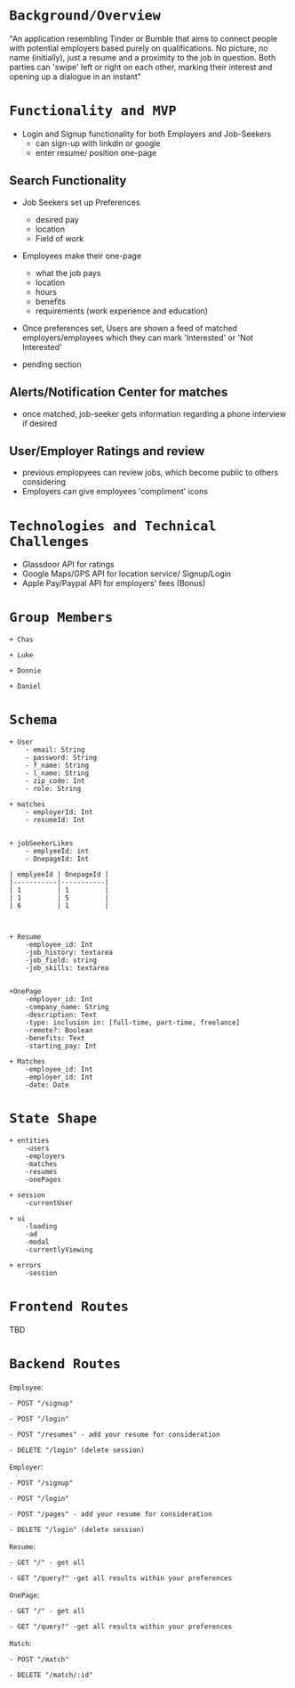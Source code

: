 
# `Background/Overview`

"An application resembling Tinder or Bumble that aims to connect people with potential employers based purely on qualifications.
No picture, no name (initially), just a resume and a proximity to the job in question. Both parties can 'swipe' left or right on each other,
marking their interest and opening up a dialogue in an instant"

# `Functionality and MVP`
- Login and Signup functionality for both Employers and Job-Seekers
    + can sign-up with linkdin or google
    + enter resume/ position one-page

## Search Functionality
- Job Seekers set up Preferences
    + desired pay
    + location
    + Field of work

- Employees make their one-page
    + what the job pays
    + location
    + hours
    + benefits
    + requirements (work experience and education)

- Once preferences set, Users are shown a feed of matched employers/employees which they can mark 'Interested' or 'Not Interested' 
+ pending section
 

## Alerts/Notification Center for matches 
+ once matched, job-seeker gets information regarding a phone interview if desired

## User/Employer Ratings and review
  + previous emplopyees can review jobs, which become public to others considering
  + Employers can give employees 'compliment' icons

# `Technologies and Technical Challenges`
 + Glassdoor API for ratings
 + Google Maps/GPS API for location service/ Signup/Login
 + Apple Pay/Paypal API for employers' fees (Bonus)


# `Group Members`
    + Chas

    + Luke

    + Donnie

    + Daniel 



# `Schema`
    + User
        - email: String
        - password: String
        - f_name: String
        - l_name: String
        - zip_code: Int
        - role: String

    + matches
        - employerId: Int
        - resumeId: Int 
        

    + jobSeekerLikes 
        - emplyeeId: int
        - OnepageId: Int 

    | emplyeeId | OnepageId |
    |-----------|-----------|
    | 1         | 1         |
    | 1         | 5         |
    | 6         | 1         |



    + Resume 
        -employee_id: Int
        -job_history: textarea
        -job_field: string
        -job_skills: textarea
        

    +OnePage
        -employer_id: Int
        -company_name: String
        -description: Text
        -type: inclusion in: [full-time, part-time, freelance]
        -remote?: Boolean
        -benefits: Text
        -starting_pay: Int

    + Matches
        -employee_id: Int
        -employer_id: Int
        -date: Date


# `State Shape`
    + entities
        -users
        -employers
        -matches
        -resumes
        -onePages
        
    + session
        -currentUser

    + ui
        -loading
        -ad
        -modal
        -currentlyViewing
        
    + errors
        -session
    
# `Frontend Routes`
TBD


# `Backend Routes`

`Employee`: 

    - POST "/signup"
  
    - POST "/login"
 
    - POST "/resumes" - add your resume for consideration

    - DELETE "/login" (delete session)

`Employer`: 

    - POST "/signup"
  
    - POST "/login"
  
    - POST "/pages" - add your resume for consideration
  
    - DELETE "/login" (delete session)

`Resume`:

    - GET "/" - get all
  
    - GET "/query?" -get all results within your preferences
 
`OnePage`:

    - GET "/" - get all
   
    - GET "/query?" -get all results within your preferences
    
`Match`:

    - POST "/match"

    - DELETE "/match/:id"

